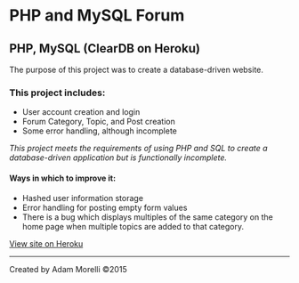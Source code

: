 # PHP and MySQL Forum
## PHP, MySQL (ClearDB on Heroku)
The purpose of this project was to create a database-driven website.
### This project includes: 
* User account creation and login
* Forum Category, Topic, and Post creation
* Some error handling, although incomplete

*This project meets the requirements of using PHP and SQL to create a database-driven application but is functionally incomplete.*
#### Ways in which to improve it:
* Hashed user information storage
* Error handling for posting empty form values
* There is a bug which displays multiples of the same category on the home page when multiple topics are added to that category.

[View site on Heroku](https://php-forum.herokuapp.com/index.php)
___
Created by Adam Morelli ©2015
